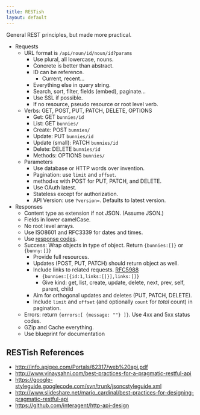 ```yaml
---
title: RESTish
layout: default
---
```


General REST principles, but made more practical.

- Requests
    - URL format is `/api/noun/id/noun/id?params`
        - Use plural, all lowercase, nouns.
        - Concrete is better than abstract.
        - ID can be reference.
            - Current, recent...
        - Everything else in query string.
        - Search, sort, filter, fields (embed), paginate...
        - Use SSL if possible.
        - If no resource, pseudo resource or root level verb.
    - Verbs: GET, POST, PUT, PATCH, DELETE, OPTIONS
        - Get: GET `bunnies/id`
        - List: GET `bunnies/`
        - Create: POST `bunnies/`
        - Update: PUT `bunnies/id`
        - Update (small): PATCH `bunnies/id`
        - Delete: DELETE `bunnies/id`
        - Methods: OPTIONS `bunnies/`
    - Parameters
        - Use database or HTTP words over invention.
        - Pagination: use `limit` and `offset`.
        - method=x with POST for PUT, PATCH, and DELETE.
        - Use OAuth latest.
        - Stateless except for authorization.
        - API Version: use `?version=`. Defaults to latest version.
- Responses
    - Content type as extension if not JSON. (Assume JSON.)
    - Fields in lower camelCase.
    - No root level arrays.
    - Use ISO8601 and RFC3339 for dates and times.
    - Use [response codes](http://www.w3.org/Protocols/rfc2616/rfc2616-sec10.html).
    - Success: Wrap objects in type of object. Return `{bunnies:[]}` or `{bunny:[]}`
        - Provide full resources.
        - Updates (POST, PUT, PATCH) should return object as well.
        - Include links to related requests. [RFC5988](http://tools.ietf.org/html/rfc5988)
            - `{bunnies:[{id:1,links:[]}],links:[]}`
            - Give kind: get, list, create, update, delete, next, prev, self, parent, child
        - Aim for orthogonal updates and deletes (PUT, PATCH, DELETE).
        - Include `limit` and `offset` (and optionally `count` for _total_ count) in pagination.
    - Errors: return `{errors:[ {message: ""} ]}`. Use 4xx and 5xx status codes.
    - GZip and Cache everything.
    - Use blueprint for documentation

RESTish References
------------------

- http://info.apigee.com/Portals/62317/web%20api.pdf
- http://www.vinaysahni.com/best-practices-for-a-pragmatic-restful-api
- https://google-styleguide.googlecode.com/svn/trunk/jsoncstyleguide.xml
- http://www.slideshare.net/mario_cardinal/best-practices-for-designing-pragmatic-restful-api
- https://github.com/interagent/http-api-design
